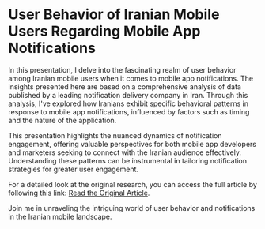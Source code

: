 # User Behavior of Iranian Mobile Users Regarding Mobile App Notifications

In this presentation, I delve into the fascinating realm of user behavior among Iranian mobile users when it comes to mobile app notifications. The insights presented here are based on a comprehensive analysis of data published by a leading notification delivery company in Iran. Through this analysis, I've explored how Iranians exhibit specific behavioral patterns in response to mobile app notifications, influenced by factors such as timing and the nature of the application.

This presentation highlights the nuanced dynamics of notification engagement, offering valuable perspectives for both mobile app developers and marketers seeking to connect with the Iranian audience effectively. Understanding these patterns can be instrumental in tailoring notification strategies for greater user engagement.

For a detailed look at the original research, you can access the full article by following this link: [Read the Original Article](https://vrgl.ir/fmkjn).

Join me in unraveling the intriguing world of user behavior and notifications in the Iranian mobile landscape.